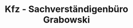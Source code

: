 ---
title: "Kfz - Sachverständigenbüro Grabowski"
url: /berlin/kfz-sachverstaendigenbuero-grabowski/
shop: Autowerkstatt
---
